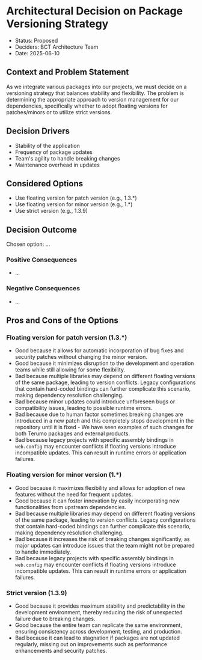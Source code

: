 # Architectural Decision on Package Versioning Strategy

* Status: Proposed
* Deciders: BCT Architecture Team
* Date: 2025-06-10

## Context and Problem Statement

As we integrate various packages into our projects, we must decide on a versioning strategy that balances stability and flexibility. The problem is determining the appropriate approach to version management for our dependencies, specifically whether to adopt floating versions for patches/minors or to utilize strict versions.

## Decision Drivers

* Stability of the application
* Frequency of package updates
* Team's agility to handle breaking changes
* Maintenance overhead in updates

## Considered Options

* Use floating version for patch version (e.g., 1.3.*)
* Use floating version for minor version (e.g., 1.*)
* Use strict version (e.g., 1.3.9)

## Decision Outcome

Chosen option: ...

### Positive Consequences

* ...

### Negative Consequences

* ...

## Pros and Cons of the Options

### Floating version for patch version (1.3.*)

* Good because it allows for automatic incorporation of bug fixes and security patches without changing the minor version.
* Good because it minimizes disruption to the development and operation teams while still allowing for some flexibility.
* Bad because multiple libraries may depend on different floating versions of the same package, leading to version conflicts. Legacy configurations that contain hard-coded bindings can further complicate this scenario, making dependency resolution challenging.
* Bad because minor updates could introduce unforeseen bugs or compatibility issues, leading to possible runtime errors.
* Bad because due to human factor sometimes breaking changes are introduced in a new patch and this completely stops development in the repository until it is fixed - We have seen examples of such changes for both Terumo packages and external products.
* Bad because legacy projects with specific assembly bindings in `web.config` may encounter conflicts if floating versions introduce incompatible updates. This can result in runtime errors or application failures.

### Floating version for minor version (1.*)

* Good because it maximizes flexibility and allows for adoption of new features without the need for frequent updates.
* Good because it can foster innovation by easily incorporating new functionalities from upstream dependencies.
* Bad because multiple libraries may depend on different floating versions of the same package, leading to version conflicts. Legacy configurations that contain hard-coded bindings can further complicate this scenario, making dependency resolution challenging.
* Bad because it increases the risk of breaking changes significantly, as major updates can introduce issues that the team might not be prepared to handle immediately.
* Bad because legacy projects with specific assembly bindings in `web.config` may encounter conflicts if floating versions introduce incompatible updates. This can result in runtime errors or application failures.

### Strict version (1.3.9)

* Good because it provides maximum stability and predictability in the development environment, thereby reducing the risk of unexpected failure due to breaking changes.
* Good because the entire team can replicate the same environment, ensuring consistency across development, testing, and production.
* Bad because it can lead to stagnation if packages are not updated regularly, missing out on improvements such as performance enhancements and security patches.